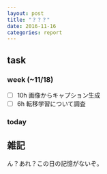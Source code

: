 ```yaml
---
layout: post
title: "？？？"
date: 2016-11-16
categories: report
---
```


## task

### week (~11/18)
- [ ] 10h 画像からキャプション生成
- [ ] 6h 転移学習について調査

### today

## 雑記
ん？あれ？この日の記憶がないぞ。
